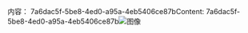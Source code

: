 <span data-ttu-id="a63c1-101">内容： 7a6dac5f-5be8-4ed0-a95a-4eb5406ce87b</span><span class="sxs-lookup"><span data-stu-id="a63c1-101">Content: 7a6dac5f-5be8-4ed0-a95a-4eb5406ce87b</span></span>![图像](c16a1a26-9556-43a4-9b09-91fc3869fdf0.png)
